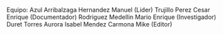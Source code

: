 Equipo: Azul
Arribalzaga Hernandez Manuel (Lider)
Trujillo Perez Cesar Enrique (Documentador)
Rodriguez Medellin Mario Enrique (Investigador)
Duret Torres Aurora Isabel
Mendez Carmona Mike (Editor)
